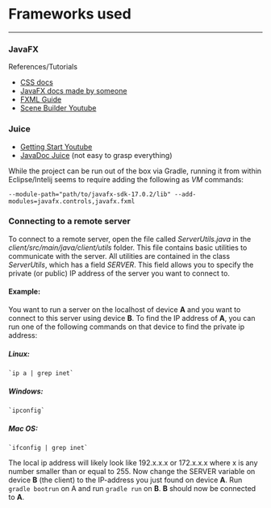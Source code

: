 # Frameworks used
<hr/>

### JavaFX

References/Tutorials
<ul>
    <li><a href="https://openjfx.io/javadoc/17/javafx.graphics/javafx/scene/doc-files/cssref.html">CSS docs</a></li>
    <li><a href="https://fxdocs.github.io/docs/html5/#_introduction">JavaFX docs made by someone</a></li>
    <li><a href="https://examples.javacodegeeks.com/desktop-java/javafx/fxml/javafx-fxml-tutorial/">FXML Guide</a></li>
    <li><a href="https://www.youtube.com/watch?v=Z1W4E2d4Yxo">Scene Builder Youtube </a></li>
</ul>

### Juice
<ul>
    <li><a href="https://www.youtube.com/watch?v=wNclLOTxQjk&t=2s">Getting Start Youtube</a></li>
    <li><a href="https://google.github.io/guice/api-docs/4.2/javadoc/index.html?com/google/inject/Binder.html">JavaDoc Juice</a> (not easy to grasp everything)</li>
</ul>


While the project can be run out of the box via Gradle, running it from within Eclipse/Intelij seems to require adding the following as *VM* commands:

    --module-path="path/to/javafx-sdk-17.0.2/lib" --add-modules=javafx.controls,javafx.fxml

### Connecting to a remote server

To connect to a remote server, open the file called _ServerUtils.java_ in the _client/src/main/java/client/utils_ folder. This file contains basic utilities to communicate with the server.
All utilities are contained in the class _ServerUtils_, which has a field _SERVER_. This field allows you to specify the private (or public) IP address of the server you want to connect to.

#### Example:
You want to run a server on the localhost of device **A** and you want to connect to this server using device **B**. To find the IP address of **A**, you can run one of the following commands on that device to find the private ip address:

##### Linux:
    `ip a | grep inet`

##### Windows:
    `ipconfig`

##### Mac OS:
    `ifconfig | grep inet`

The local ip address will likely look like 192.x.x.x or 172.x.x.x where x is any number smaller than or equal to 255.
Now change the SERVER variable on device **B** (the client) to the IP-address you just found on device **A**. Run `gradle bootrun` on A and run `gradle run` on **B**. **B** should now be connected to **A**.
